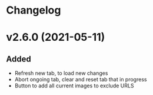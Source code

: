 # Changelog

# v2.6.0 (2021-05-11)

## Added

- Refresh new tab, to load new changes
- Abort ongoing tab, clear and reset tab that in progress
- Button to add all current images to exclude URLS

